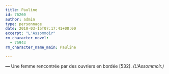 ```yaml
---
title: Pauline
id: 76260
author: admin
type: personnage
date: 2010-03-15T07:17:41+00:00
excerpt: "L'Assommoir"
rm_character_novel:
  - 75943
rm_character_name_main: Pauline

---
```

**—** Une femme rencontrée par des ouvriers en bordée [532]. _(L&rsquo;Assommoir.)_